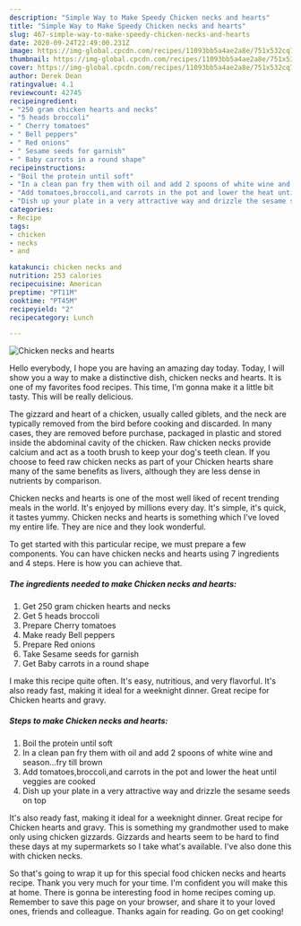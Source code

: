 ```yaml
---
description: "Simple Way to Make Speedy Chicken necks and hearts"
title: "Simple Way to Make Speedy Chicken necks and hearts"
slug: 467-simple-way-to-make-speedy-chicken-necks-and-hearts
date: 2020-09-24T22:49:00.231Z
image: https://img-global.cpcdn.com/recipes/11093bb5a4ae2a8e/751x532cq70/chicken-necks-and-hearts-recipe-main-photo.jpg
thumbnail: https://img-global.cpcdn.com/recipes/11093bb5a4ae2a8e/751x532cq70/chicken-necks-and-hearts-recipe-main-photo.jpg
cover: https://img-global.cpcdn.com/recipes/11093bb5a4ae2a8e/751x532cq70/chicken-necks-and-hearts-recipe-main-photo.jpg
author: Derek Dean
ratingvalue: 4.1
reviewcount: 42745
recipeingredient:
- "250 gram chicken hearts and necks"
- "5 heads broccoli"
- " Cherry tomatoes"
- " Bell peppers"
- " Red onions"
- " Sesame seeds for garnish"
- " Baby carrots in a round shape"
recipeinstructions:
- "Boil the protein until soft"
- "In a clean pan fry them with oil and add 2 spoons of white wine and season...fry till brown"
- "Add tomatoes,broccoli,and carrots in the pot and lower the heat until veggies are cooked"
- "Dish up your plate in a very attractive way and drizzle the sesame seeds on top"
categories:
- Recipe
tags:
- chicken
- necks
- and

katakunci: chicken necks and 
nutrition: 253 calories
recipecuisine: American
preptime: "PT11M"
cooktime: "PT45M"
recipeyield: "2"
recipecategory: Lunch

---
```



![Chicken necks and hearts](https://img-global.cpcdn.com/recipes/11093bb5a4ae2a8e/751x532cq70/chicken-necks-and-hearts-recipe-main-photo.jpg)

Hello everybody, I hope you are having an amazing day today. Today, I will show you a way to make a distinctive dish, chicken necks and hearts. It is one of my favorites food recipes. This time, I'm gonna make it a little bit tasty. This will be really delicious.

The gizzard and heart of a chicken, usually called giblets, and the neck are typically removed from the bird before cooking and discarded. In many cases, they are removed before purchase, packaged in plastic and stored inside the abdominal cavity of the chicken. Raw chicken necks provide calcium and act as a tooth brush to keep your dog&#39;s teeth clean. If you choose to feed raw chicken necks as part of your Chicken hearts share many of the same benefits as livers, although they are less dense in nutrients by comparison.

Chicken necks and hearts is one of the most well liked of recent trending meals in the world. It's enjoyed by millions every day. It's simple, it's quick, it tastes yummy. Chicken necks and hearts is something which I've loved my entire life. They are nice and they look wonderful.


To get started with this particular recipe, we must prepare a few components. You can have chicken necks and hearts using 7 ingredients and 4 steps. Here is how you can achieve that.

<!--inarticleads1-->

##### The ingredients needed to make Chicken necks and hearts:

1. Get 250 gram chicken hearts and necks
1. Get 5 heads broccoli
1. Prepare  Cherry tomatoes
1. Make ready  Bell peppers
1. Prepare  Red onions
1. Take  Sesame seeds for garnish
1. Get  Baby carrots in a round shape


I make this recipe quite often. It&#39;s easy, nutritious, and very flavorful. It&#39;s also ready fast, making it ideal for a weeknight dinner. Great recipe for Chicken hearts and gravy. 

<!--inarticleads2-->

##### Steps to make Chicken necks and hearts:

1. Boil the protein until soft
1. In a clean pan fry them with oil and add 2 spoons of white wine and season...fry till brown
1. Add tomatoes,broccoli,and carrots in the pot and lower the heat until veggies are cooked
1. Dish up your plate in a very attractive way and drizzle the sesame seeds on top


It&#39;s also ready fast, making it ideal for a weeknight dinner. Great recipe for Chicken hearts and gravy. This is something my grandmother used to make only using chicken gizzards. Gizzards and hearts seem to be hard to find these days at my supermarkets so I take what&#39;s available. I&#39;ve also done this with chicken necks. 

So that's going to wrap it up for this special food chicken necks and hearts recipe. Thank you very much for your time. I'm confident you will make this at home. There is gonna be interesting food in home recipes coming up. Remember to save this page on your browser, and share it to your loved ones, friends and colleague. Thanks again for reading. Go on get cooking!
